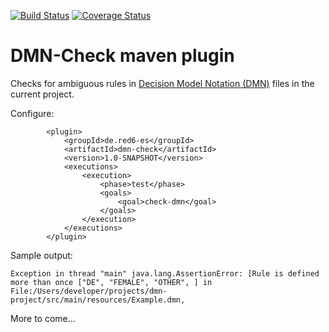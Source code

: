 [![Build Status](https://travis-ci.org/red6/dmn-check.svg?branch=master)](https://travis-ci.org/red6/dmn-check)
[![Coverage Status](https://coveralls.io/repos/github/red6/dmn-check/badge.svg)](https://coveralls.io/github/red6/dmn-check)

DMN-Check maven plugin
======================

Checks for ambiguous rules in [Decision Model Notation (DMN)](https://en.wikipedia.org/wiki/Decision_Model_and_Notation) files in the current project.


Configure:
		
	        <plugin>
                <groupId>de.red6-es</groupId>
                <artifactId>dmn-check</artifactId>
                <version>1.0-SNAPSHOT</version>
                <executions>
                    <execution>
                        <phase>test</phase>
                        <goals>
                            <goal>check-dmn</goal>
                        </goals>
                    </execution>
                </executions>
            </plugin>


Sample output:

    Exception in thread "main" java.lang.AssertionError: [Rule is defined more than once ["DE", "FEMALE", "OTHER", ] in File:/Users/developer/projects/dmn-project/src/main/resources/Example.dmn,


More to come...
